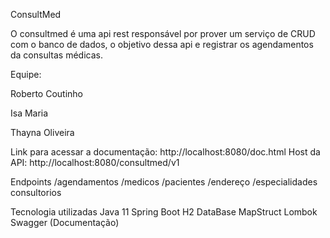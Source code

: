ConsultMed

O consultmed é uma api rest responsável por prover um serviço de CRUD com o banco de dados, o objetivo dessa api e registrar os agendamentos da consultas médicas.

Equipe:

Roberto Coutinho

Isa Maria

Thayna Oliveira

Link para acessar a documentação:
http://localhost:8080/doc.html
Host da API:
http://localhost:8080/consultmed/v1


Endpoints
/agendamentos
/medicos
/pacientes
/endereço
/especialidades
consultorios


Tecnologia utilizadas
Java 11
Spring Boot
H2 DataBase
MapStruct
Lombok
Swagger (Documentação)
